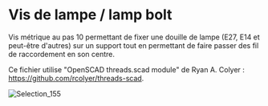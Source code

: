 # Vis de lampe / lamp bolt

Vis métrique au pas 10 permettant de fixer une douille de lampe (E27, E14 et peut-être d'autres) sur un support tout en permettant de faire passer des fil de raccordement en son centre.

Ce fichier utilise "OpenSCAD threads.scad module" de Ryan A. Colyer : https://github.com/rcolyer/threads-scad.

![Selection_155](https://user-images.githubusercontent.com/3735794/193463937-49383240-4808-467b-bd47-cbb3b6ed775c.png)

